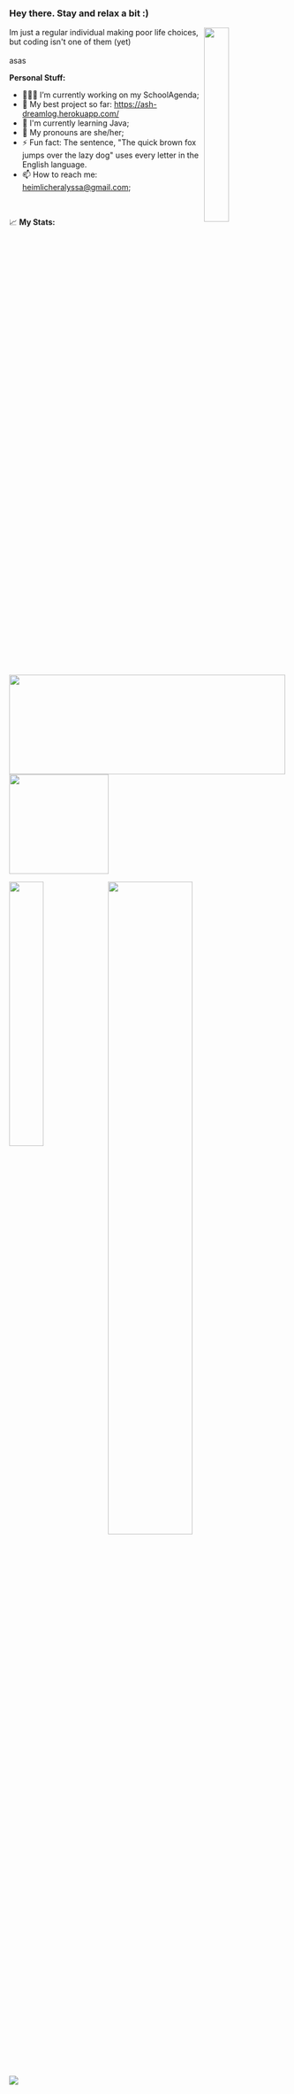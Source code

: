 ### Hey there. Stay and relax a bit :)


<img width="30%" align="right" src="https://steamuserimages-a.akamaihd.net/ugc/1631947648964785474/81CBA15178466DD47195A239232202E78987B714/?imw=5000&imh=5000&ima=fit&impolicy=Letterbox&imcolor=%23000000&letterbox=false" />
Im just a regular individual making poor life choices, but coding isn't one of them (yet)
</br>
</br>asas
</br>

**Personal Stuff:**

- 👨🏻‍💻 I’m currently working on my SchoolAgenda;
- 🥳 My best project so far: https://ash-dreamlog.herokuapp.com/
- 🌱 I'm currently learning Java;
- 💬 My pronouns are she/her;
- ⚡ Fun fact: The sentence, "The quick brown fox jumps over the lazy dog" uses every letter in the English language.
- 📫 How to reach me: heimlicheralyssa@gmail.com;
</br>

 
 📈 **My Stats:**
<p>
 <img width="500em" height="180em" src="https://github-readme-stats.vercel.app/api?username=Ash-broccoli&theme=midnight-purple&show_icons=true"/>
 <img height="180em" src="https://github-readme-stats.vercel.app/api/top-langs/?username=Ash-broccoli&theme=midnight-purple&show_icons=true"/>
</p>
<p>
 <img width="55%" src="http://github-readme-streak-stats.herokuapp.com?user=Ash-broccoli&theme=midnight-purple"/>
 <img width="35%" align="left" src="https://c.tenor.com/DBqjevyA2o4AAAAd/bongo-cat-codes.gif" />
</p>
<img align="center" src="https://activity-graph.herokuapp.com/graph?username=Ash-broccoli&custom_title=My%20Contributions%20&hide_border=false&bg_color=000000&color=ffffff&line=813bd3&point=80bda5&area=true" /><!--
<!--stackedit_data:
eyJoaXN0b3J5IjpbLTc4NjY1NjI2LC03ODY2NTYyNiwtNzg2Nj
U2MjYsLTc4NjY1NjI2LC03ODY2NTYyNiwtNzg2NjU2MjYsLTc4
NjY1NjI2LDQ0OTczMjM0NF19
-->
